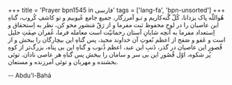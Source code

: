 +++
title = 'Prayer bpn1545 in فارسی'
tags = ['lang-fa', 'bpn-unsorted']
+++
هُواللّه
پاک يزدانا، کُلّ گُنه‌کاريم و تـو آمرزگار، جميع جامع عُيوبيم و تو کاشفِ کُروب، گناهِ اين عاصيان را در لوحِ محفوظ ثبت مفرما و از رَقّ مَنشور محو کن، نظر به اِستحقاق و اِستعداد مفرما به آنچه شايانِ آستان رحمانيّت است معامله فرما، غُفران صِفَتِ جليل است و عَفو و صَفح از اعظم نُعوتِ آن خداوند مجيد، پس گناهِ اين بيچارگان را ببخش و از قُصورِ اين عاصيان در گذر، ذَنبِ اين عبد، اعظم ذُنوب و گناهِ اين بی پناه، بزرگ‌تر از کوهِ پُر شکوه، اوّل قُصُورِ اين بی سر و سامان را ببخش پس گناهِ هر عاصی نادان. توئی بخشنده و مهربان و توئی آمرزنده و مستعان.

-- Abdu'l-Bahá
